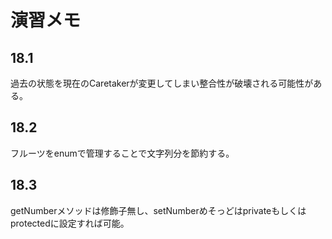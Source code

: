 # 演習メモ

## 18.1

過去の状態を現在のCaretakerが変更してしまい整合性が破壊される可能性がある。

## 18.2

フルーツをenumで管理することで文字列分を節約する。

## 18.3

getNumberメソッドは修飾子無し、setNumberめそっどはprivateもしくはprotectedに設定すれば可能。

